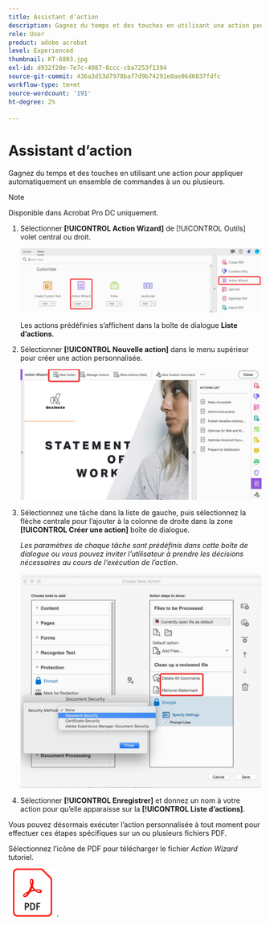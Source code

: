 ```yaml
---
title: Assistant d’action
description: Gagnez du temps et des touches en utilisant une action pour appliquer automatiquement un ensemble de commandes à un ou plusieurs fichiers
role: User
product: adobe acrobat
level: Experienced
thumbnail: KT-6803.jpg
exl-id: d932f20e-7e7c-4087-8ccc-cba7253f1394
source-git-commit: 436a3d53d7978baf7d9b74291e0ae06d6837fdfc
workflow-type: tm+mt
source-wordcount: '191'
ht-degree: 2%

---
```


# Assistant d’action

Gagnez du temps et des touches en utilisant une action pour appliquer automatiquement un ensemble de commandes à un ou plusieurs.

>[!NOTE]
>
>Disponible dans Acrobat Pro DC uniquement.

1. Sélectionner **[!UICONTROL Action Wizard]** de [!UICONTROL Outils] volet central ou droit.

   ![Action Wizard Étape 1](../assets/ActionWizard_1.png)

   Les actions prédéfinies s’affichent dans la boîte de dialogue **Liste d’actions**.

1. Sélectionner **[!UICONTROL Nouvelle action]** dans le menu supérieur pour créer une action personnalisée.

   ![Action Wizard Étape 2](../assets/ActionWizard_2.png)

1. Sélectionnez une tâche dans la liste de gauche, puis sélectionnez la flèche centrale pour l’ajouter à la colonne de droite dans la zone **[!UICONTROL Créer une action]** boîte de dialogue.

   *Les paramètres de chaque tâche sont prédéfinis dans cette boîte de dialogue ou vous pouvez inviter l’utilisateur à prendre les décisions nécessaires au cours de l’exécution de l’action.*

   ![Action Wizard Étape 3](../assets/ActionWizard_3.png)

1. Sélectionner **[!UICONTROL Enregistrer]** et donnez un nom à votre action pour qu’elle apparaisse sur la **[!UICONTROL Liste d’actions]**.

Vous pouvez désormais exécuter l’action personnalisée à tout moment pour effectuer ces étapes spécifiques sur un ou plusieurs fichiers PDF.

Sélectionnez l’icône de PDF pour télécharger le fichier *Action Wizard* tutoriel.

[![Didacticiel sur le téléchargement d’Actions Wizard](../assets/acrobat_PDF_96.png)](../assets/AcrobatDCActionWizard.pdf).

